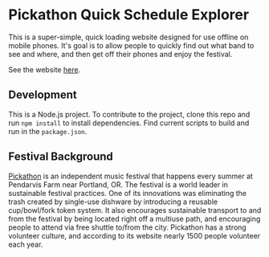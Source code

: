 # Pickathon Quick Schedule Explorer

This is a super-simple, quick loading website designed for use offline on mobile phones. It's goal is to allow people to quickly find out what band to see and where, and then get off their phones and enjoy the festival.

See the website [here](https://theholla.github.io/).

## Development

This is a Node.js project. To contribute to the project, clone this repo and run `npm install` to install dependencies. Find current scripts to build and run in the `package.json`.

## Festival Background

[Pickathon](https://pickathon.com/info/) is an independent music festival that happens every summer at Pendarvis Farm near Portland, OR. The festival is a world leader in sustainable festival practices. One of its innovations was eliminating the trash created by single-use dishware by introducing a reusable cup/bowl/fork token system. It also encourages sustainable transport to and from the festival by being located right off a multiuse path, and encouraging people to attend via free shuttle to/from the city. Pickathon has a strong volunteer culture, and according to its website nearly 1500 people volunteer each year.
